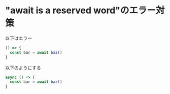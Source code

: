 # "await is a reserved word"のエラー対策

以下はエラー

```js
() => {
  const bar = await baz()
}
```

以下のようにする

```js
async () => {
  const bar = await baz()
}
```
